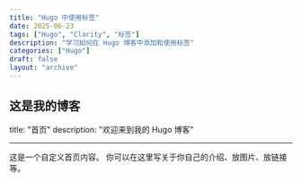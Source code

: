 ```yaml
---
title: "Hugo 中使用标签"
date: 2025-06-23
tags: ["Hugo", "Clarity", "标签"]
description: "学习如何在 Hugo 博客中添加和使用标签"
categories: ["Hugo"]
draft: false
layout: "archive"
---
```



## 这是我的博客

title: "首页"
description: "欢迎来到我的 Hugo 博客"

---

这是一个自定义首页内容。
你可以在这里写关于你自己的介绍、放图片、放链接等。
